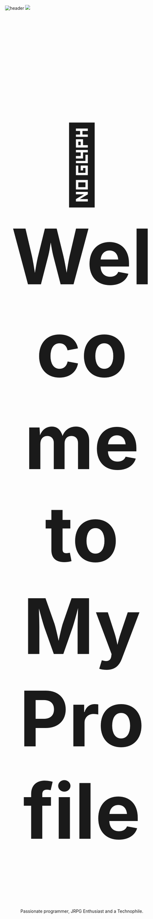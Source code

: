 ![header](https://capsule-render.vercel.app/api?type=waving&color=fff&height=220&section=header&text=SrS4mmy%20チキロ&fontSize=48&animation=fadeIn&fontAlignY=38&desc=%20Arduino%20Programmer%20and%20Web%20Developer&descAlignY=51&descAlign=62)
<img src="https://user-images.githubusercontent.com/73097560/115834477-dbab4500-a447-11eb-908a-139a6edaec5c.gif">
<h1 align="center" style="font-size:250px">👋 Welcome to My Profile</h1>
<p align="center">Passionate programmer, JRPG Enthusiast and a Technophile.</p>
